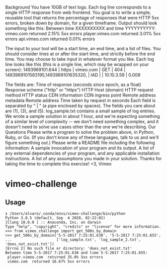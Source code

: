 Background
You have 10GB of text logs. Each log line corresponds to a single HTTP response from web frontend. You goal is to write a simple, reusable tool that returns the percentage of responses that were HTTP 5xx errors, broken down by domain, for a given timeframe.
Output should look something like this:
Between time XXXXXXXXXX and time YYYYYYYYYY:
vimeo.com returned 2.15% 5xx errors
player.vimeo.com returned 3.01% 5xx errors
api.vimeo.com returned 0.01% errors


The input to your tool will be a start time, an end time, and a list of files. You should consider lines at or after the start time, and strictly before the end time. You may choose to take input in whatever format you like.
Each log line looks like this (this is a single line, which may be wrapped on your screen):
1493969101.644 | https | vimeo.com | GET | 404 | 1493969101583195,1493969101635320, | IAD |  | 10.10.3.59 | 0.009


The fields are:
Time of response (seconds since epoch, as a float)
Response scheme ("http" or "https")
HTTP Host (domain)
HTTP request method
HTTP status
CDN information
CDN ingress point
Remote address metadata
Remote address
Time taken by request in seconds
Each field is separated by " | " (a pipe enclosed by spaces). The fields you care about are (1), (3), and (5).
log_sample.txt contains a small sample of log entries.
We wrote a sample solution in about 1 hour, and we're expecting something of a similar level of complexity -- we don't need something complex, and it doesn't need to solve use cases other than the one we're describing.
Our Questions
Please write a program to solve the problem above, in Python, Ruby, or Go. (If you don't know any of these languages, talk to us and we'll figure something out.)
Please write a README file including the following information:
A sample invocation of your program and its output.
A list of any external dependencies of your program, and any applicable installation instructions.
A list of any assumptions you made in your solution.
Thanks for taking the time to complete this exercise!
<3, Vimeo

# vimeo-challenge
## Usage
```shell
❯ /Users/alvaro/.conda/envs/vimeo-challenge/bin/python
Python 3.8.5 (default, Sep  4 2020, 02:22:02) 
[Clang 10.0.0 ] :: Anaconda, Inc. on darwin
Type "help", "copyright", "credits" or "license" for more information.
>>> from vimeo_challenge import get_500s_by_domain
>>> get_500s_by_domain('5-5-2017 7:25:01.638', '5-5-2017 7:25:01.655',
...                    ['log_sample.txt', 'log_sample_2.txt', 'does_not_exist.txt'])
[Errno 2] No such file or directory: 'does_not_exist.txt'
Between time 5-5-2017 7:25:01.638 and time 5-5-2017 7:25:01.655:
 player.vimeo.com  returned 35.0% 5xx errors
 vimeo.com  returned 16.67% 5xx errors
```

